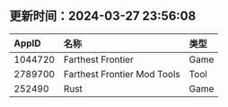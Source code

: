 ## 更新时间：2024-03-27 23:56:08
| AppID | 名称 | 类型  |
| :-------------------- | :----------------------------- | :----------- |
| 1044720 | Farthest Frontier| Game |
| 2789700 | Farthest Frontier Mod Tools| Tool |
| 252490 | Rust| Game |
